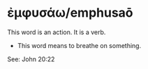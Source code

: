# ἐμφυσάω/emphusaō
This word is an action. It is a verb.
* This word means to breathe on something.

See: John 20:22
